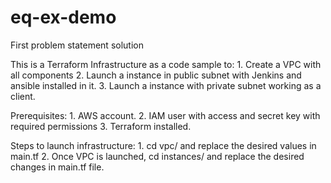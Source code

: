 # eq-ex-demo
First problem statement solution


This is a Terraform Infrastructure as a code sample to:
    1. Create a VPC with all components
    2. Launch a instance in public subnet with Jenkins and ansible installed in it.
    3. Launch a instance with private subnet working as a client.

Prerequisites: 
    1. AWS account.
    2. IAM user with access and secret key with required permissions
    3. Terraform installed.

Steps to launch infrastructure:
    1. cd vpc/ and replace the desired values in main.tf
    2. Once VPC is launched, cd instances/ and replace the desired changes in main.tf file.

